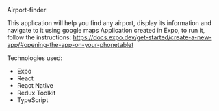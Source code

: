 Airport-finder

This application will help you find any airport, display its information and navigate to it using google maps
Application created in Expo, to run it, follow the instructions: https://docs.expo.dev/get-started/create-a-new-app/#opening-the-app-on-your-phonetablet

Technologies used: 
 - Expo
 - React
 - React Native
 - Redux Toolkit
 - TypeScript

